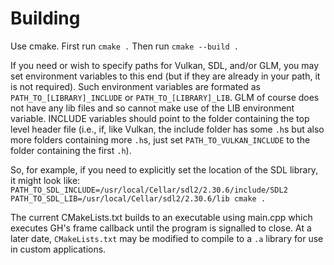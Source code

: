# Building

Use cmake.
First run `cmake .`
Then run `cmake --build .`

If you need or wish to specify paths for Vulkan, SDL, and/or GLM, you may set environment variables to this end (but if they are already in your path, it is not required). Such environment variables are formated as `PATH_TO_[LIBRARY]_INCLUDE` or `PATH_TO_[LIBRARY]_LIB`. GLM of course does not have any lib files and so cannot make use of the LIB environment variable. INCLUDE variables should point to the folder containing the top level header file (i.e., if, like Vulkan, the include folder has some `.h`s but also more folders containing more `.h`s, just set `PATH_TO_VULKAN_INCLUDE` to the folder containing the first `.h`). 

So, for example, if you need to explicitly set the location of the SDL library, it might look like:
`PATH_TO_SDL_INCLUDE=/usr/local/Cellar/sdl2/2.30.6/include/SDL2 PATH_TO_SDL_LIB=/usr/local/Cellar/sdl2/2.30.6/lib cmake .`

The current CMakeLists.txt builds to an executable using main.cpp which executes GH's frame callback until the program is signalled to close. At a later date, `CMakeLists.txt` may be modified to compile to a `.a` library for use in custom applications. 
